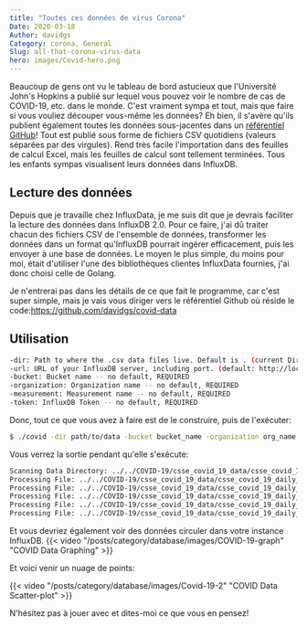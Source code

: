 ```yaml
---
title: "Toutes ces données de virus Corona"
Date: 2020-03-18
Author: davidgs
Category: corona, General
Slug: all-that-corona-virus-data
hero: images/Covid-hero.png
---
```


Beaucoup de gens ont vu le tableau de bord astucieux que l'Université John's Hopkins a publié sur lequel vous pouvez voir le nombre de cas de COVID-19, etc. dans le monde. C'est vraiment sympa et tout, mais que faire si vous vouliez découper vous-même les données? Eh bien, il s'avère qu'ils publient également toutes les données sous-jacentes dans un [référentiel GitHub](https://github.com/CSSEGISandData/COVID-19)! Tout est publié sous forme de fichiers CSV quotidiens (valeurs séparées par des virgules). Rend très facile l'importation dans des feuilles de calcul Excel, mais les feuilles de calcul sont tellement terminées. Tous les enfants sympas visualisent leurs données dans InfluxDB.

## Lecture des données

Depuis que je travaille chez InfluxData, je me suis dit que je devrais faciliter la lecture des données dans InfluxDB 2.0. Pour ce faire, j'ai dû traiter chacun des fichiers CSV de l'ensemble de données, transformer les données dans un format qu'InfluxDB pourrait ingérer efficacement, puis les envoyer à une base de données. Le moyen le plus simple, du moins pour moi, était d'utiliser l'une des bibliothèques clientes InfluxData fournies, j'ai donc choisi celle de Golang.

Je n'entrerai pas dans les détails de ce que fait le programme, car c'est super simple, mais je vais vous diriger vers le référentiel Github où réside le code:<https://github.com/davidgs/covid-data>

## Utilisation

```bash
-dir: Path to where the .csv data files live. Default is . (current Directory)
-url: URL of your InfluxDB server, including port. (default: http://localhos:9999)
-bucket: Bucket name -- no default, REQUIRED
-organization: Organization name -- no default, REQUIRED
-measurement: Measurement name -- no default, REQUIRED
-token: InfluxDB Token -- no default, REQUIRED
```

Donc, tout ce que vous avez à faire est de le construire, puis de l'exécuter:

```bash
$ ./covid -dir path/to/data -bucket bucket_name -organization org_name -measurement measure_name -url http://your.server.com:9999 -token yourToken
```

Vous verrez la sortie pendant qu'elle s'exécute:

```bash
Scanning Data Directory: ../../COVID-19/csse_covid_19_data/csse_covid_19_daily_reports
Processing File: ../../COVID-19/csse_covid_19_data/csse_covid_19_daily_reports/01-22-2020.csv
Processing File: ../../COVID-19/csse_covid_19_data/csse_covid_19_daily_reports/01-23-2020.csv
Processing File: ../../COVID-19/csse_covid_19_data/csse_covid_19_daily_reports/01-24-2020.csv
Processing File: ../../COVID-19/csse_covid_19_data/csse_covid_19_daily_reports/01-25-2020.csv
Processing File: ../../COVID-19/csse_covid_19_data/csse_covid_19_daily_reports/01-26-2020.csv
```

Et vous devriez également voir des données circuler dans votre instance InfluxDB.
{{< video "/posts/category/database/images/COVID-19-graph" "COVID Data Graphing" >}}

Et voici venir un nuage de points:

{{< video "/posts/category/database/images/Covid-19-2" "COVID Data Scatter-plot" >}}

N'hésitez pas à jouer avec et dites-moi ce que vous en pensez!
